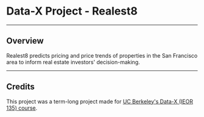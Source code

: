 # Data-X Project - **Realest8**
___

## Overview
Realest8 predicts pricing and price trends of properties in the San Francisco area to inform real estate investors' decision-making.
___

## Credits
This project was a term-long project made for [UC Berkeley's Data-X (IEOR 135) course](https://data-x.blog/).
